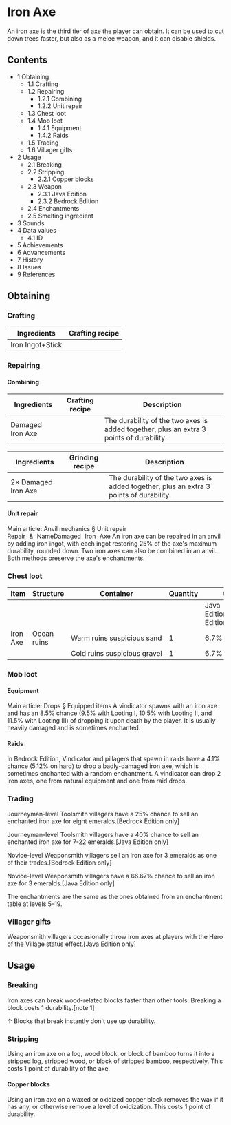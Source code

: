 # Iron Axe
An iron axe is the third tier of axe the player can obtain. It can be used to cut down trees faster, but also as a melee weapon, and it can disable shields.

## Contents
- 1 Obtaining
	- 1.1 Crafting
	- 1.2 Repairing
		- 1.2.1 Combining
		- 1.2.2 Unit repair
	- 1.3 Chest loot
	- 1.4 Mob loot
		- 1.4.1 Equipment
		- 1.4.2 Raids
	- 1.5 Trading
	- 1.6 Villager gifts
- 2 Usage
	- 2.1 Breaking
	- 2.2 Stripping
		- 2.2.1 Copper blocks
	- 2.3 Weapon
		- 2.3.1 Java Edition
		- 2.3.2 Bedrock Edition
	- 2.4 Enchantments
	- 2.5 Smelting ingredient
- 3 Sounds
- 4 Data values
	- 4.1 ID
- 5 Achievements
- 6 Advancements
- 7 History
- 8 Issues
- 9 References

## Obtaining
### Crafting
| Ingredients      | Crafting recipe |
|------------------|-----------------|
| Iron Ingot+Stick |                 |

### Repairing
#### Combining
| Ingredients      | Crafting recipe | Description                                                                             |
|------------------|-----------------|-----------------------------------------------------------------------------------------|
| Damaged Iron Axe |                 | The durability of the two axes is added together, plus an extra 3 points of durability. |

| Ingredients         | Grinding recipe | Description                                                                             |
|---------------------|-----------------|-----------------------------------------------------------------------------------------|
| 2× Damaged Iron Axe |                 | The durability of the two axes is added together, plus an extra 3 points of durability. |

#### Unit repair
Main article: Anvil mechanics § Unit repair
Repair & NameDamaged Iron Axe
An iron axe can be repaired in an anvil by adding iron ingot, with each ingot restoring 25% of the axe's maximum durability, rounded down. Two iron axes can also be combined in an anvil. Both methods preserve the axe's enchantments.

### Chest loot
| Item     | Structure   | Container                    | Quantity | Chance                         |
|----------|-------------|------------------------------|----------|--------------------------------|
|          |             |                              |          | Java EditionandBedrock Edition |
| Iron Axe | Ocean ruins | Warm ruins suspicious sand   | 1        | 6.7%                           |
|          |             | Cold ruins suspicious gravel | 1        | 6.7%                           |

### Mob loot
#### Equipment
Main article: Drops § Equipped items
A vindicator spawns with an iron axe and has an 8.5% chance (9.5% with Looting I, 10.5% with Looting II, and 11.5% with Looting III) of dropping it upon death by the player. It is usually heavily damaged and is sometimes enchanted.

#### Raids
In Bedrock Edition, Vindicator and pillagers that spawn in raids have a 4.1% chance (5.12% on hard) to drop a badly-damaged iron axe, which is sometimes enchanted with a random enchantment. A vindicator can drop 2 iron axes, one from natural equipment and one from raid drops.

### Trading
Journeyman-level Toolsmith villagers have a 25% chance to sell an enchanted iron axe for eight emeralds.‌[Bedrock Edition  only]

Journeyman-level Toolsmith villagers have a 40% chance to sell an enchanted iron axe for 7-22 emeralds.‌[Java Edition  only]

Novice-level Weaponsmith villagers sell an iron axe for 3 emeralds as one of their trades.‌[Bedrock Edition  only]

Novice-level Weaponsmith villagers have a 66.67% chance to sell an iron axe for 3 emeralds.‌[Java Edition  only]

The enchantments are the same as the ones obtained from an enchantment table at levels 5–19.

### Villager gifts
Weaponsmith villagers occasionally throw iron axes at players with the Hero of the Village status effect.‌[Java Edition  only]

## Usage
### Breaking
Iron axes can break wood-related blocks faster than other tools. Breaking a block costs 1 durability.[note 1]


↑ Blocks that break instantly don't use up durability.


### Stripping
Using an iron axe on a log, wood block, or block of bamboo turns it into a stripped log, stripped wood, or block of stripped bamboo, respectively. This costs 1 point of durability of the axe.

#### Copper blocks
Using an iron axe on a waxed or oxidized copper block removes the wax if it has any, or otherwise remove a level of oxidization. This costs 1 point of durability.

